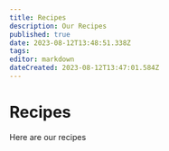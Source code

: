 ```yaml
---
title: Recipes
description: Our Recipes
published: true
date: 2023-08-12T13:48:51.338Z
tags: 
editor: markdown
dateCreated: 2023-08-12T13:47:01.584Z
---
```


# Recipes

Here are our recipes
